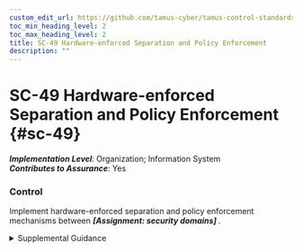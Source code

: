 ```yaml
---
custom_edit_url: https://github.com/tamus-cyber/tamus-control-standards/tree/main/content/tamus.edu/TAMUS_profile.yaml
toc_min_heading_level: 2
toc_max_heading_level: 2
title: SC-49 Hardware-enforced Separation and Policy Enforcement
description: ""
---
```


# SC-49 Hardware-enforced Separation and Policy Enforcement {#sc-49}

_**Implementation Level**_: Organization; Information System\
_**Contributes to Assurance**_: Yes

### Control

Implement hardware-enforced separation and policy enforcement mechanisms between <strong title="sc-49_odp"> <em>[Assignment: security domains]</em> </strong>.


<details><summary>Supplemental Guidance</summary>System owners may require additional strength of mechanism and robustness to ensure domain separation and policy enforcement for specific types of threats and environments of operation. Hardware-enforced separation and policy enforcement provide greater strength of mechanism than software-enforced separation and policy enforcement.</details>
